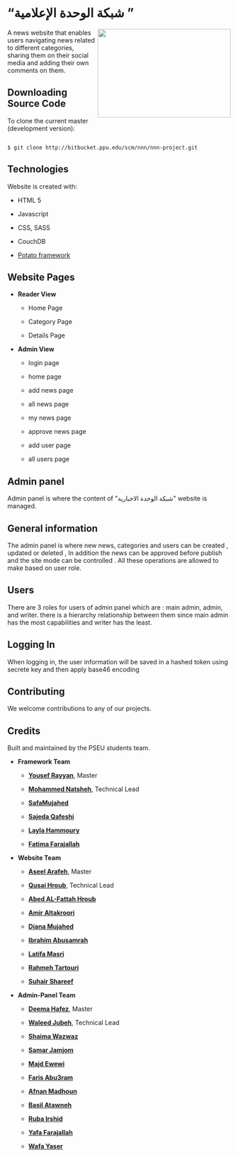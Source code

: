 
# “شبكة الوحدة الإعلامية ”

<img align="right" src="./website/img/logo.png" width="300" height="200"/>

A news website that enables users navigating news related to different categories, sharing them on their social media and adding their own comments on them.

## Downloading Source Code

To clone the current master (development version):

```

$ git clone http://bitbucket.ppu.edu/scm/nnn/nnn-project.git

```

## Technologies

Website is created with:

- HTML 5

- Javascript

- CSS, SASS

- CouchDB

- [Potato framework]( "./potato/README.md" "hover")

## Website Pages

- **Reader View**

  - Home Page

  - Category Page

  - Details Page

- **Admin View**

  - login page

  - home page

  - add news page

  - all news page

  - my news page

  - approve news page

  - add user page

  - all users page

## Admin panel

Admin panel is where the content of "شبكة الوحدة الاخبارية" website is managed.

## General information

The admin panel is where new news, categories and users can be created , updated or deleted , In addition the news can be approved before publish and the site mode can be controlled . All these operations are allowed to make based on user role.

## Users

There are 3 roles for users of admin panel which are : main admin, admin, and writer. there is a hierarchy relationship between them since main admin has the most capabilities and writer has the least.

## Logging In

When logging in, the user information will be saved in a hashed token using secrete key and then apply base46 encoding

## Contributing

We welcome contributions to any of our projects.

## Credits

Built and maintained by the PSEU students team.

- **Framework Team**

  - **[Yousef Rayyan](http://github.com/yousefra)**, Master

  - **[Mohammed Natsheh](**https://github.com/MohammedNatsha**)**, Technical Lead

  - **[SafaMujahed](https://github.com/SafaMujahed)**

  - **[Sajeda Qafeshi](https://github.com/SajedaQafeshi)**

  - **[Layla Hammoury](https://github.com/laylahammoury)**

  - **[Fatima Farajallah](https://github.com/fatima96farajallah)**

- **Website Team**

  - **[Aseel Arafeh](https://github.com/AseelArafeh)**, Master

  - **[Qusai Hroub](https://github.com/QusaiHroub )**, Technical Lead

  - **[Abed AL-Fattah Hroub](https://github.com/AbedMHroub)**

  - **[Amir Altakroori](https://github.com/AmirAltakroori)**

  - **[Diana Mujahed](https://github.com/dianamujahed)**

  - **[Ibrahim Abusamrah](https://github.com/ibrahim123abusamrah)**

  - **[Latifa Masri](https://github.com/MasriLatifa)**

  - **[Rahmeh Tartouri](https://github.com/Rahmeh98)**

  - **[Suhair Shareef](https://github.com/SuhairShareef)**

- **Admin-Panel Team**

  - **[Deema Hafez]([https://github.com/deema1999](https://github.com/deema1999))**, Master

  - **[Waleed Jubeh]([https://github.com/WaleedJubeh](https://github.com/WaleedJubeh))**, Technical Lead

  - **[Shaima Wazwaz]([https://github.com/shaimawaz](https://github.com/shaimawaz))**

  - **[Samar Jamjom]([https://github.com/samarjamjom](https://github.com/samarjamjom))**

  - **[Majd Ewewi]([https://github.com/majdew](https://github.com/majdew))**

  - **[Faris Abu3ram]([https://github.com/farisabu3ram](https://github.com/farisabu3ram))**

  - **[Afnan Madhoun]([https://github.com/AfnanMadhoun](https://github.com/AfnanMadhoun))**

  - **[Basil Atawneh]([https://github.com/basilatawneh](https://github.com/basilatawneh))**

  - **[Ruba Irshid]()**

  - **[Yafa Farajallah]()**

  - **[Wafa Yaser]()**
